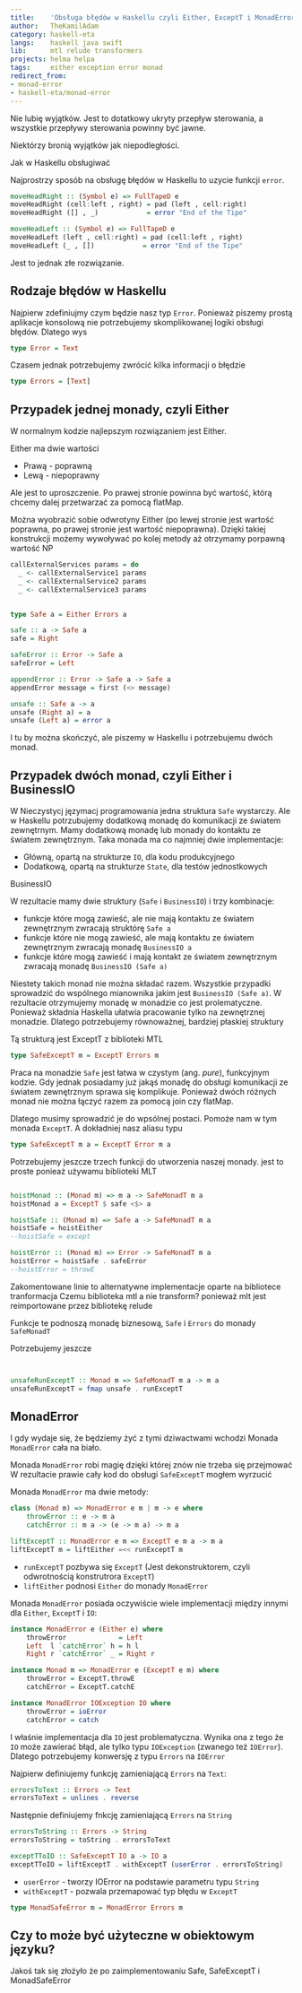 ```yaml
---
title:    'Obsługa błędów w Haskellu czyli Either, ExceptT i MonadError'
author:   TheKamilAdam
category: haskell-eta
langs:    haskell java swift
lib:      mtl relude transformers
projects: helma helpa
tags:     either exception error monad
redirect_from:
- monad-error
- haskell-eta/monad-error
---
```


Nie lubię wyjątków.
Jest to dotatkowy ukryty przepływ sterowania, a wszystkie przepływy sterowania powinny być jawne.




Niektórzy bronią wyjątków jak niepodległości.


Jak w Haskellu obsługiwać


Najprostrzy sposób na obsługę błędów w Haskellu to uzycie funkcji `error`.

```haskell
moveHeadRight :: (Symbol e) => FullTapeD e
moveHeadRight (cell:left , right) = pad (left , cell:right)
moveHeadRight ([] , _)            = error "End of the Tipe"

moveHeadLeft :: (Symbol e) => FullTapeD e
moveHeadLeft (left , cell:right) = pad (cell:left , right)
moveHeadLeft (_ , [])            = error "End of the Tipe"
```

Jest to jednak złe rozwiązanie.

## Rodzaje błędów w Haskellu


Najpierw zdefiniujmy czym będzie nasz typ `Error`.
Ponieważ piszemy prostą aplikacje konsolową nie potrzebujemy skomplikowanej logiki obsługi błędów.
Dlatego wys

```haskell
type Error = Text
```

Czasem jednak potrzebujemy zwrócić kilka informacji o błędzie
```haskell
type Errors = [Text]
```


## Przypadek jednej monady, czyli Either

W normalnym kodzie najlepszym rozwiązaniem jest Either.

Either ma dwie wartości
* Prawą  - poprawną
* Lewą - niepoprawny

Ale jest to uproszczenie.
Po prawej stronie powinna być wartość, którą chcemy dalej przetwarzać za pomocą flatMap.

Można wyobrazić sobie odwrotyny Either (po lewej stronie jest wartość poprawna, po prawej stronie jest wartość niepoprawna).
Dzięki takiej konstrukcji możemy wywoływać po kolej metody aż otrzymamy porpawną wartość
NP
```haskell
callExternalServices params = do
  _ <- callExternalService1 params
  _ <- callExternalService2 params
  _ <- callExternalService3 params
  
```



```haskell
type Safe a = Either Errors a
```

```haskell
safe :: a -> Safe a
safe = Right

safeError :: Error -> Safe a
safeError = Left

appendError :: Error -> Safe a -> Safe a
appendError message = first (<> message)
```



```haskell
unsafe :: Safe a -> a
unsafe (Right a) = a
unsafe (Left a) = error a
```

I tu by można skończyć, ale piszemy w Haskellu i potrzebujemu dwóch monad.

## Przypadek dwóch monad, czyli Either i BusinessIO

W Nieczystycj języmacj programowania jedna struktura `Safe` wystarczy.
Ale w Haskellu potrzubujemy dodatkową monadę do komunikacji ze światem zewnętrnym.
Mamy dodatkową monadę lub monady do kontaktu ze światem zewnętrznym.
Taka monada ma co najmniej dwie implementacje:
* Główną, opartą na strukturze `IO`, dla kodu produkcyjnego
* Dodatkową, opartą na strukturze `State`, dla testów jednostkowych

BusinessIO

W rezultacie mamy dwie struktury (`Safe` i `BusinessIO`) i trzy kombinacje:
* funkcje które mogą zawieść, ale nie mają kontaktu ze światem zewnętrznym zwracają struktórę `Safe a`
* funkcje które nie mogą zawieść, ale mają kontaktu ze światem zewnętrznym zwracają monadę `BusinessIO a`
* funkcje które mogą zawieść i mają kontakt ze światem zewnętrznym zwracają monadę `BusinessIO (Safe a)`

Niestety takich monad nie można składać razem.
Wszystkie przypadki sprowadzić do wspólnego mianownika jakim jest `BusinessIO (Safe a)`.
W rezultacie otrzymujemy monadę w monadzie co jest prolematyczne.
Ponieważ składnia Haskella ułatwia pracowanie tylko na zewnętrznej monadzie.
Dlatego potrzebujemy równoważnej, bardziej płaskiej struktury

Tą strukturą jest ExceptT z biblioteki MTL 

```haskell
type SafeExceptT m = ExceptT Errors m
```

Praca na monadzie `Safe` jest łatwa w czystym (ang. *pure*), funkcyjnym kodzie.
Gdy jednak posiadamy już jakąś monadę do obsługi komunikacji ze światem zewnętrznym sprawa się komplikuje.
Ponieważ dwóch różnych monad nie można łączyć razem za pomocą join czy flatMap.

Dlatego musimy sprowadzić je do wpsólnej postaci.
Pomoże nam w tym monada `ExceptT`.
A dokładniej nasz aliasu typu

```haskell
type SafeExceptT m a = ExceptT Error m a
```

Potrzebujemy jeszcze trzech funkcji do utworzenia naszej monady.
jest to proste ponieaż używamu biblioteki MLT
```haskell

hoistMonad :: (Monad m) => m a -> SafeMonadT m a
hoistMonad a = ExceptT $ safe <$> a

hoistSafe :: (Monad m) => Safe a -> SafeMonadT m a
hoistSafe = hoistEither
--hoistSafe = except

hoistError :: (Monad m) => Error -> SafeMonadT m a
hoistError = hoistSafe . safeError
--hoistError = throwE
```
Zakomentowane linie to alternatywne implementacje oparte na bibliotece tranformacja
Czemu biblioteka mtl a nie transform?
ponieważ mlt jest reimportowane przez bibliotekę relude


Funkcje te podnoszą monadę biznesową, `Safe` i `Errors` do monady `SafeMonadT`

Potrzebujemy jeszcze 
```haskell


unsafeRunExceptT :: Monad m => SafeMonadT m a -> m a
unsafeRunExceptT = fmap unsafe . runExceptT
```

## MonadError
I gdy wydaje się,
że będziemy żyć z tymi dziwactwami wchodzi Monada `MonadError` cała na biało.

Monada `MonadError` robi magię dzięki której znów nie trzeba się przejmować
W rezultacie prawie cały kod do obsługi `SafeExceptT` mogłem wyrzucić

Monada `MonadError` ma dwie metody:
```haskell
class (Monad m) => MonadError e m | m -> e where
    throwError :: e -> m a
    catchError :: m a -> (e -> m a) -> m a
```

```haskell
liftExceptT :: MonadError e m => ExceptT e m a -> m a
liftExceptT m = liftEither =<< runExceptT m
```
* `runExceptT` pozbywa się `ExceptT` (Jest dekonstruktorem, czyli odwrotnością konstrutrora `ExceptT`)
* `liftEither` podnosi `Either` do monady `MonadError`


Monada `MonadError` posiada oczywiście wiele implementacji między innymi dla `Either`, `ExceptT` i `IO`:
```haskell
instance MonadError e (Either e) where
    throwError             = Left
    Left  l `catchError` h = h l
    Right r `catchError` _ = Right r

instance Monad m => MonadError e (ExceptT e m) where
    throwError = ExceptT.throwE
    catchError = ExceptT.catchE

instance MonadError IOException IO where
    throwError = ioError
    catchError = catch
```

I właśnie implementacja dla `IO` jest problematyczna.
Wynika ona z tego że `IO` może zawierać błąd, ale tylko typu `IOException` (zwanego też `IOError`).
Dlatego potrzebujemy konwersję z typu `Errors` na `IOError`

Najpierw definiujemy funkcję zamieniającą `Errors` na `Text`:
```haskell
errorsToText :: Errors -> Text
errorsToText = unlines . reverse
```

Następnie definiujemy fnkcję zamieniającą `Errors` na `String`
```haskell
errorsToString :: Errors -> String
errorsToString = toString . errorsToText
```

```haskell
exceptTToIO :: SafeExceptT IO a -> IO a
exceptTToIO = liftExceptT . withExceptT (userError . errorsToString)
```
* `userError` - tworzy IOError na podstawie parametru typu `String`
* `withExceptT` - pozwala przemapować typ błędu w `ExceptT`

```haskell
type MonadSafeError m = MonadError Errors m
```

## Czy to może być użyteczne w obiektowym języku?

Jakoś tak się złożyło że po zaimplementowaniu Safe, SafeExceptT i MonadSafeError

[HelMA]:        https://github.com/helvm/helma/tree/v0.6.9.0
